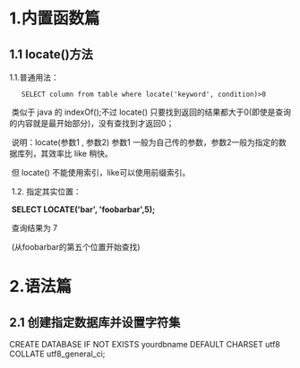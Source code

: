 # 1.内置函数篇

## 1.1 locate()方法

 1.1.普通用法：

```
   SELECT column from table where locate('keyword', condition)>0 
```

​     类似于 java 的 indexOf();不过 locate() 只要找到返回的结果都大于0(即使是查询的内容就是最开始部分)，没有查找到才返回0；

​	说明：locate(参数1 , 参数2)   参数1 一般为自己传的参数，参数2一般为指定的数据库列，其效率比 like 稍快。

​                但 locate()  不能使用索引，like可以使用前缀索引。



​    1.2. 指定其实位置：

​        **SELECT LOCATE('bar', 'foobarbar',5);**  

​        查询结果为 7

​        (从foobarbar的第五个位置开始查找)





# 2.语法篇

## 2.1 创建指定数据库并设置字符集

CREATE DATABASE IF NOT EXISTS yourdbname DEFAULT CHARSET utf8 COLLATE utf8_general_ci;